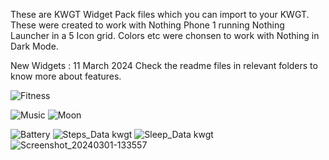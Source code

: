 These are KWGT Widget Pack files which you can import to your KWGT. These were created to work with Nothing Phone 1 running Nothing Launcher in a 5 Icon grid. Colors etc were chonsen to work with Nothing in Dark Mode.

New Widgets : 11 March 2024
Check the readme files in relevant folders to know more about features.

![Fitness](https://github.com/rjwarrier/KWGT-Widgets/assets/158247545/00429696-7449-4755-9f18-d796587b2cc5)

![Music](https://github.com/rjwarrier/KWGT-Widgets/assets/158247545/46c18f70-03aa-438c-bd78-313a6225bee3)
![Moon](https://github.com/rjwarrier/KWGT-Widgets/assets/158247545/769590c1-a079-4f86-9f77-ac69f1a8ccfa)

![Battery](https://github.com/rjwarrier/KWGT-Widgets/assets/158247545/48535839-a1b0-4f66-88db-a9647424e81d)
![Steps_Data kwgt](https://github.com/rjwarrier/KWGT-Widgets/assets/158247545/4fe0bbd5-b4c4-4eb9-a77a-055420a4391f)
![Sleep_Data kwgt](https://github.com/rjwarrier/KWGT-Widgets/assets/158247545/f275a231-5c3b-43b5-82d6-252bcbc227c1)
![Screenshot_20240301-133557](https://github.com/rjwarrier/KWGT-Widgets/assets/158247545/ccb708f9-8f4a-460b-a44a-3cedab191b37)

